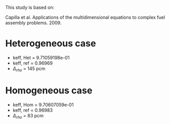 
This study is based on:

Capilla et al. Applications of the multidimensional equations to complex fuel assembly problems. 2009.

# Heterogeneous case

* keff, Het = 9.71059198e-01
* keff, ref = 0.96969
* $\Delta_{rho}$ = 145 pcm

# Homogeneous case

* keff, Hom = 9.70607059e-01
* keff, ref = 0.96983
* $\Delta_{rho}$ = 83 pcm
